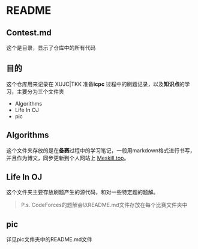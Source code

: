 # README

## Contest.md

这个是目录，显示了仓库中的所有代码

## 目的

这个仓库用来记录在 XUJC|TKK 准备**icpc** 过程中的刷题记录，以及**知识点**的学习，主要分为三个文件夹

- Algorithms
- Life In OJ
- pic

## Algorithms

这个文件夹存放的是在**备赛**过程中的学习笔记，一般用markdown格式进行书写，并且作为博文，同步更新到个人网站上 [Meskill.top](http://meskill.top/)。

## Life In OJ

这个文件夹主要存放刷题产生的源代码，和对一些特定题的题解。

> P.s. CodeForces的题解会以README.md文件存放在每个比赛文件夹中

## pic

详见pic文件夹中的README.md文件
